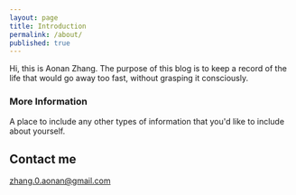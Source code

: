 ```yaml
---
layout: page
title: Introduction
permalink: /about/
published: true
---
```


Hi, this is Aonan Zhang.  The purpose of this blog is to keep a record of the life that would go away too fast, without grasping it consciously.

### More Information

A place to include any other types of information that you'd like to include about yourself.

## Contact me

[zhang.0.aonan@gmail.com](mailto:email@domain.com)
